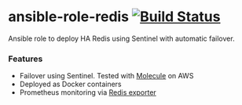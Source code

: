# ansible-role-redis [![Build Status](https://ci.depode.com/api/badges/danihodovic/ansible-role-redis/status.svg)](https://ci.depode.com/danihodovic/ansible-role-redis)

Ansible role to deploy HA Redis using Sentinel with automatic failover.

### Features

- Failover using Sentinel. Tested with [Molecule](https://github.com/ansible-community/molecule) on AWS
- Deployed as Docker containers
- Prometheus monitoring via [Redis exporter](https://github.com/oliver006/redis_exporter)
